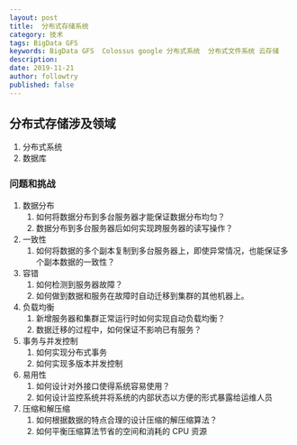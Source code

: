 ```yaml
---
layout: post
title:  分布式存储系统
category: 技术
tags: BigData GFS
keywords: BigData GFS  Colossus google 分布式系统  分布式文件系统 云存储
description: 
date: 2019-11-21
author: followtry
published: false
---
```



## 分布式存储涉及领域

1. 分布式系统
2. 数据库

### 问题和挑战

1. 数据分布
   1. 如何将数据分布到多台服务器才能保证数据分布均匀？
   2. 数据分布到多台服务器后如何实现跨服务器的读写操作？
2. 一致性
   1. 如何将数据的多个副本复制到多台服务器上，即使异常情况，也能保证多个副本数据的一致性？
3. 容错
   1. 如何检测到服务器故障？
   2. 如何做到数据和服务在故障时自动迁移到集群的其他机器上。
4. 负载均衡
   1. 新增服务器和集群正常运行时如何实现自动负载均衡？
   2. 数据迁移的过程中，如何保证不影响已有服务？
5. 事务与并发控制
   1. 如何实现分布式事务
   2. 如何实现多版本并发控制
6. 易用性
   1. 如何设计对外接口使得系统容易使用？
   2. 如何设计监控系统并将系统的内部状态以方便的形式暴露给运维人员
7. 压缩和解压缩
   1. 如何根据数据的特点合理的设计压缩的解压缩算法？
   2. 如何平衡压缩算法节省的空间和消耗的 CPU 资源